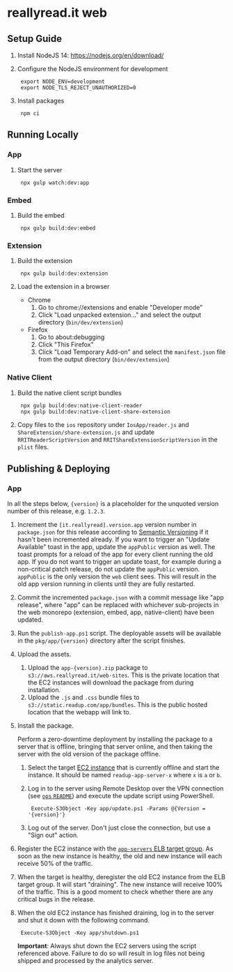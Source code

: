 # reallyread.it web
## Setup Guide
1. Install NodeJS	14: https://nodejs.org/en/download/
2. Configure the NodeJS environment for development

        export NODE_ENV=development
        export NODE_TLS_REJECT_UNAUTHORIZED=0
3. Install packages

        npm ci
## Running Locally
### App
1. Start the server

        npx gulp watch:dev:app
### Embed
1. Build the embed

        npx gulp build:dev:embed
### Extension
1. Build the extension

        npx gulp build:dev:extension
2. Load the extension in a browser
    - Chrome
        1. Go to chrome://extensions and enable "Developer mode"
        2. Click "Load unpacked extension..." and select the output directory (`bin/dev/extension`)
    - Firefox
        1. Go to about:debugging
        2. Click "This Firefox"
        2. Click "Load Temporary Add-on" and select the `manifest.json` file from the output directory (`bin/dev/extension`)
### Native Client
1. Build the native client script bundles

        npx gulp build:dev:native-client-reader
        npx gulp build:dev:native-client-share-extension
2. Copy files to the `ios` repository under `IosApp/reader.js` and `ShareExtension/share-extension.js` and update `RRITReaderScriptVersion` and `RRITShareExtensionScriptVersion` in the `plist` files.
## Publishing & Deploying
### App
In all the steps below, `{version}` is a placeholder for the unquoted version number of this release, e.g. `1.2.3`.
1. Increment the `[it.reallyread].version.app` version number in `package.json` for this release according to [Semantic Versioning](https://semver.org/) if it hasn't been incremented already. If you want to trigger an "Update Available" toast in the app, update the `appPublic` version as well. The toast prompts for a reload of the app for every client running the old app. If you do not want to trigger an update toast, for example during a non-critical patch release, do not update the `appPublic` version. `appPublic` is the only version the `web` client sees. This will result in the old app version running in clients until they are fully restarted.
2. Commit the incremented `package.json` with a commit message like "app release", where "app" can be replaced with whichever sub-projects in the web monorepo (extension, embed, app, native-client) have been updated.
3. Run the `publish-app.ps1` script. The deployable assets will be available in the `pkg/app/{version}` directory after the script finishes.
4. Upload the assets.
    1. Upload the `app-{version}.zip` package to `s3://aws.reallyread.it/web-sites`. This is the private location that the EC2 instances will download the package from during installation.
    2. Upload the `.js` and `.css` bundle files to `s3://static.readup.com/app/bundles`. This is the public hosted location that the webapp will link to.
5. Install the package.

	Perform a zero-downtime deployment by installing the package to a server that is offline, bringing that server online, and then taking the server with the old version of the package offline.
    1. Select the target [EC2 instance](https://us-east-2.console.aws.amazon.com/ec2/v2/home?region=us-east-2#Instances:) that is currently offline and start the instance. It should be named `readup-app-server-x` where `x` is `a` or `b`.
	2. Log in to the server using Remote Desktop over the VPN connection (see [`ops` `README`](https://github.com/reallyreadit/ops)) and execute the update script using PowerShell.

			Execute-S3Object -Key app/update.ps1 -Params @{Version = '{version}'}
	3. Log out of the server. Don't just close the connection, but use a "Sign out" action.
6. Register the EC2 instance with the [`app-servers` ELB target group](https://us-east-2.console.aws.amazon.com/ec2/v2/home?region=us-east-2#TargetGroup:targetGroupArn=arn:aws:elasticloadbalancing:us-east-2:064442047535:targetgroup/app-servers/16e45c6db2907b89). As soon as the new instance is healthy, the old and new instance will each receive 50% of the traffic.
7. When the target is healthy, deregister the old EC2 instance from the ELB target group. It will start "draining". The new instance will receive 100% of the traffic. This is a good moment to check whether there are any critical bugs in the release.
8. When the old EC2 instance has finished draining, log in to the server and shut it down with the following command.

		Execute-S3Object -Key app/shutdown.ps1

	**Important**: Always shut down the EC2 servers using the script referenced above. Failure to do so will result in log files not being shipped and processed by the analytics server.